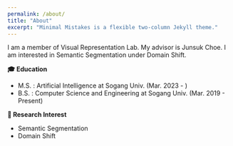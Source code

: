 ```yaml
---
permalink: /about/
title: "About"
excerpt: "Minimal Mistakes is a flexible two-column Jekyll theme."
---
```


I am a member of Visual Representation Lab. My advisor is Junsuk Choe.
I am interested in Semantic Segmentation under Domain Shift.


**🎓 Education**

 - M.S. : Artificial Intelligence at Sogang Univ. (Mar. 2023 - )
 - B.S. : Computer Science and Engineering at Sogang Univ. (Mar. 2019 - Present)

**📗 Research Interest**

 - Semantic Segmentation
 - Domain Shift
